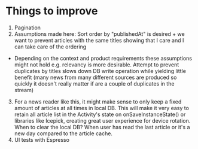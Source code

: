 # Things to improve
1. Pagination
2. Assumptions made here: Sort order by "publishedAt" is desired + we want to prevent articles with the same titles showing that I care and I can take care of the ordering
- Depending on the context and product requirements these assumptions might not hold e.g. relevancy is more desirable. Attempt to prevent duplicates by titles slows down DB write operation while yielding little benefit (many news from many different sources are produced so quickly it doesn't really matter if are a couple of duplicates in the stream)
3. For a news reader like this, it might make sense to only keep a fixed amount of articles at all times in local DB. This will make it very easy to retain all article list in the Activity's state on onSaveInstanceState() or libraries like Icepick, creating great user experience for device rotation. When to clear the local DB? When user has read the last article or it's a new day compared to the article cache.
4. UI tests with Espresso
